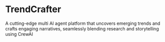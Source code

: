 # TrendCrafter
A cutting-edge multi AI agent platform that uncovers emerging trends and crafts engaging narratives, seamlessly blending research and storytelling using CrewAI
